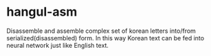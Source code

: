 # hangul-asm

Disassemble and assemble complex set of korean letters into/from serialized(disassembled) form. In this way Korean text can be fed into neural network just like English text.
